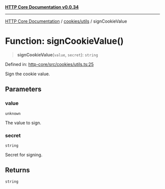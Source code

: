[**HTTP Core Documentation v0.0.34**](../../../README.md)

***

[HTTP Core Documentation](../../../modules.md) / [cookies/utils](../README.md) / signCookieValue

# Function: signCookieValue()

> **signCookieValue**(`value`, `secret`): `string`

Defined in: [http-core/src/cookies/utils.ts:25](https://github.com/stonemjs/http-core/blob/6ce19e93bd5f8b28975217f6c01558c07c7c03c7/src/cookies/utils.ts#L25)

Sign the cookie value.

## Parameters

### value

`unknown`

The value to sign.

### secret

`string`

Secret for signing.

## Returns

`string`
